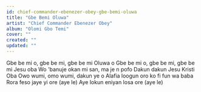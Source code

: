 ```yaml
---
id: chief-commander-ebenezer-obey-gbe-bemi-oluwa
title: "Gbe Bemi Oluwa"
artist: "Chief Commander Ebenezer Obey"
album: "Olomi Gbo Temi"
cover: ""
created: ""
updated: ""
---
```


Gbe be mi o, gbe be mi,
gbe be mi Oluwa o
Gbe be mi o, gbe be mi,
gbe be mi Jesu oba
Wo 'banuje okan mi san,
ma je n pofo
Dakun dakun Jesu Kristi Oba
Owo wumi, omo wumi, dakun ye o
Alafia loogun oro ko fi fun wa baba
Rora feso jaye yi ore (aye le)
Aye lokun eniyan losa ore (aye le)
